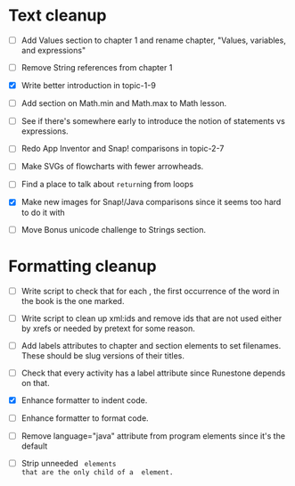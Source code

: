 # Text cleanup

- [ ] Add Values section to chapter 1 and rename chapter, "Values, variables, and expressions"

- [ ] Remove String references from chapter 1

- [x] Write better introduction in topic-1-9

- [ ] Add section on Math.min and Math.max to Math lesson.

- [ ] See if there's somewhere early to introduce the notion of statements vs expressions.

- [ ] Redo App Inventor and Snap! comparisons in topic-2-7

- [ ] Make SVGs of flowcharts with fewer arrowheads.

- [ ] Find a place to talk about `return`ing from loops

- [x] Make new images for Snap!/Java comparisons since it seems too hard to do
      it with <sidebyside>

- [ ] Move Bonus unicode challenge to Strings section.

# Formatting cleanup

- [ ] Write script to check that for each <term>, the first occurrence of the
      word in the book is the one marked.

- [ ] Write script to clean up xml:ids and remove ids that are not used either
      by xrefs or needed by pretext for some reason.

- [ ] Add labels attributes to chapter and section elements to set filenames.
      These should be slug versions of their titles.

- [ ] Check that every activity has a label attribute since Runestone depends on that.

- [x] Enhance formatter to indent code.

- [ ] Enhance formatter to format code.

- [ ] Remove language="java" attribute from program elements since it's the default

- [ ] Strip unneeded <code> elements that are the only child of a <program> element.
